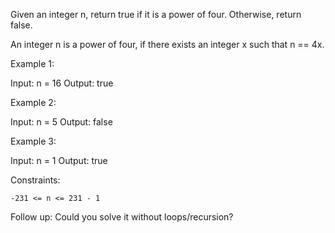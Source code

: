 Given an integer n, return true if it is a power of four. Otherwise, return false.

An integer n is a power of four, if there exists an integer x such that n == 4x.

 

Example 1:

Input: n = 16
Output: true

Example 2:

Input: n = 5
Output: false

Example 3:

Input: n = 1
Output: true

 

Constraints:

    -231 <= n <= 231 - 1

 
Follow up: Could you solve it without loops/recursion?